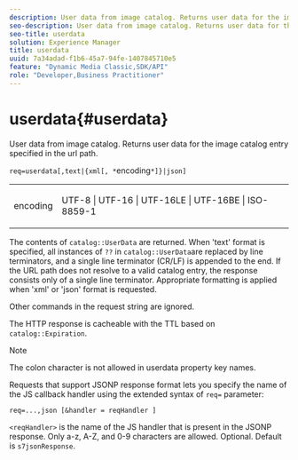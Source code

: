 ```yaml
---
description: User data from image catalog. Returns user data for the image catalog entry specified in the url path.
seo-description: User data from image catalog. Returns user data for the image catalog entry specified in the url path.
seo-title: userdata
solution: Experience Manager
title: userdata
uuid: 7a34adad-f1b6-45a7-94fe-1407845710e5
feature: "Dynamic Media Classic,SDK/API"
role: "Developer,Business Practitioner"
---
```


# userdata{#userdata}

User data from image catalog. Returns user data for the image catalog entry specified in the url path.

 `req=userdata[,text|{xml[, *`encoding`*]}|json]`

<table id="simpletable_F9D94C83865F4216BCF7987C32FACC46"> 
 <tr class="strow"> 
  <td class="stentry"> <p><span class="varname"> encoding</span> </p> </td> 
  <td class="stentry"> <p><span class="codeph"> UTF-8 | UTF-16 | UTF-16LE | UTF-16BE | ISO-8859-1</span> </p></td> 
 </tr> 
</table>

The contents of `catalog::UserData` are returned. When 'text' format is specified, all instances of `??` in `catalog::UserData`are replaced by line terminators, and a single line terminator (CR/LF) is appended to the end. If the URL path does not resolve to a valid catalog entry, the response consists only of a single line terminator. Appropriate formatting is applied when 'xml' or 'json' format is requested.

Other commands in the request string are ignored.

The HTTP response is cacheable with the TTL based on `catalog::Expiration`.

>[!NOTE]
>
>The colon character is not allowed in userdata property key names.

Requests that support JSONP response format lets you specify the name of the JS callback handler using the extended syntax of `req=` parameter:

`req=...,json [&handler = reqHandler ]`

`<reqHandler>` is the name of the JS handler that is present in the JSONP response. Only a-z, A-Z, and 0-9 characters are allowed. Optional. Default is `s7jsonResponse`. 
